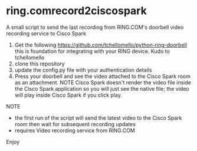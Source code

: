 # ring.comrecord2ciscospark
A small script to send the last recording from RING.COM's doorbell video recording service to Cisco Spark

1) Get the following https://github.com/tchellomello/python-ring-doorbell this is foundation for integrating with your RING device. Kudo to tchellomello
2) clone this repository
3) update the config.py file with your authentication details
4) Press your doorbell and see the video attached to the Cisco Spark room as an attachment. NOTE Cisco Spark doesn't render the video file inside the Cisco Spark application so you will just see the native file; the video will play inside Cisco Spark if you click play.

NOTE 
- the first run of the script will send the latest video to the Cisco Spark room then wait for subsequent recording updates
- requires Video recording service from RING.COM

Enjoy
